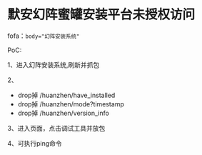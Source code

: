 # 默安幻阵蜜罐安装平台未授权访问


fofa：`body="幻阵安装系统"`

PoC:

1、进入幻阵安装系统,刷新并抓包

2、

* drop掉 /huanzhen/have_installed
* drop掉 /huanzhen/mode?timestamp
* drop掉 /huanzhen/version_info

3、进入页面，点击调试工具并放包

4、可执行ping命令

